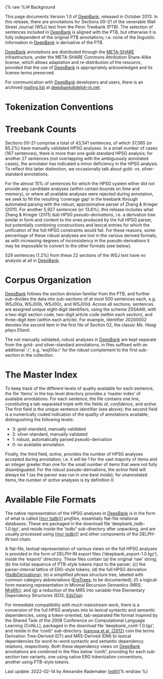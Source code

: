 {% raw %}# Background

This page documents Version 1.0 of [DeepBank](../DeepBank), released in
October 2013. In this release, there are annotations for Sections 00–21
of the venerable Wall Street Journal (WSJ) text from the Penn Treebank
(PTB). The selection of sentences included in [DeepBank](../DeepBank) is
aligned with the PTB, but otherwise it is fully independent of the
original PTB annotations; i.e. none of the linguistic information in
[DeepBank](../DeepBank) is derivative of the PTB.

[DeepBank](../DeepBank) annotations are distributed through the
[META-SHARE](http://www.meta-share.eu/) infrastructure, under the
META-SHARE Commons Attribution Share-Alike license, which allows
adaptation and re-distribution of the resource, provided that the use of
[DeepBank](../DeepBank) is appropriately acknowledged and its license terms
preserved.

For communication with [DeepBank](../DeepBank) developers and users, there
is an archived [mailing
list](http://lists.delph-in.net/archives/deepbank/) at
deepbank@delph-in.net.

# Tokenization Conventions

# Treebank Counts

Sections 00–21 comprise a total of 43,541 sentences, of which 37,085 (or
85.2%) have manually validated HPSG analyses. In a small number of cases
(167 sentences), there is more than one gold-standard HPSG analysis; for
another 27 sentences (not overlapping with the ambiguously annotated
cases), the annotator has indicated a minor deficiency in the HPSG
analysis. To reflect this latter distinction, we occasionally talk about
gold- vs. silver-standard annotations.

For the almost 15% of sentences for which the HPSG system either did not
provide any candidate analyses (within certain bounds on time and
memory), or where all available analyses were rejected during
annotation, we seek to fill the resulting ‘coverage gap’ in the treebank
through automated parsing with the robust, approximative parser of Zhang
& Krieger (2011). For another 5,927 sentences (or 13.6%), this release
includes what Zhang & Krieger (2011) dub HPSG *pseudo-derivations*, i.e.
a derivation tree similar in form and content to the ones produced by
the full HPSG parser, but potentially combining constructions and
lexical entries for which the unification of the full HPSG constraints
would fail. For these reasons, some percentage of these robust analyses
are lost in the various derived formats, as with increasing degrees of
inconsistency in the pseudo-derivations it may be impossible to convert
to the other formats (see below).

529 sentences (1.2%) from these 22 sections of the WSJ text have no
analysis at all in [DeepBank](../DeepBank).

# Corpus Organization

[DeepBank](../DeepBank) follows the section division familiar from the PTB,
and further sub-divides the data into sub-sections of at most 500
sentences each, e.g. WSJ00a, WSJ00b, WSJ00c, and WSJ00d. Across all
sections, sentences are assigned unique eight-digit identifiers, using
the scheme 2SSAAIII, with a two-digit section code, two-digit article
code (within each section), and three-digit item (within each article).
For example, identifier 20200002 denotes the second item in the first
file of Section 02, the classic *Ms. Haag plays Elianti.*

The not manually validated, robust analyses in [DeepBank](../DeepBank) are
kept separate from the gold- and silver-standard annotations, in files
suffixed with an additional ‘.r’, e.g. ‘wsj00a.r’ for the robust
complement to the first sub-section in the collection.

# The Master Index

To keep track of the different levels of quality available for each
sentence, the file ‘Items’ in the top-level directory provides a ‘master
index’ of available annotations. For each sentence, the file contains
one line, constituting a tab-separated triple with the fields *id*,
*confidence*, and *active*. The first field is the unique sentence
identifier (see above); the second field is a numerically coded
indication of the quality of annotations available, distinguishing the
following levels:

- 3: gold-standard, manually validated
- 2: silver-standard, manually validated
- 1: robust, automatically parsed pseudo-derivation
- 0: no available annotation.

Finally, the third field, *active*, provides the number of HPSG analyses
accepted during annotation; i.e. it will be 1 for the vast majority of
items and an integer greater than one for the small number of items that
were not fully disambiguated. For the robust pseudo-derivations, the
*active* field will always be 1 (as the parser was run in one-best
mode); for unannotated items, the number of *active* analyses is by
definition 0.

# Available File Formats

The native representation of the HPSG analyses in [DeepBank](../DeepBank)
is in the form of what is called [\[incr
tsdb()\]](http://www.delph-in.net/itsdb) *profiles*, essentially
flat-file relational databases. These are packaged in the download file
‘deepbank\_tsdb-1.0.tgz‘, and reside inside the ‘tsdb/‘ sub-directory
after unpacking, and are usually processed using [\[incr
tsdb()\]](http://www.delph-in.net/itsdb) and other components of the
DELPH-IN tool chain.

A flat-file, textual representation of various views on the full HPSG
analyses is provided in the form of DELPH-IN export files
(‘deepbank\_export-1.0.tgz‘), inside the ‘export/’ directory. These
files contain (a) the original ‘raw’ string; (b) the initial sequence of
PTB-style tokens input to the parser; (c) the parser-internal lattice of
ERG-style tokens; (d) the full HPSG derivation
([ItsdbDerivations](https://blog.inductorsoftware.com/docsproto/tools/ItsdbDerivations)); (e) a simplified phrase
structure tree, labeled with common category abbreviations
([ErgTrees](/ErgTrees); to be documented); (f) a logical-form meaning
representation in Minimal Recursion Semantics (MRS; [MrsRfc](https://blog.inductorsoftware.com/docsproto/tools/MrsRfc));
and (g) a reduction of the MRS into variable-free Elementary Dependency
Structures (EDS; [EdsTop](https://blog.inductorsoftware.com/docsproto/tools/EdsTop)).

For immediate compatibility with much mainstream work, there is a
conversion of the full HPSG analyses into bi-lexical syntactic and
semantic dependencies, using a token-oriented, tab-separated file format
inspired by the Shared Task of the 2008 Conference on Computational
Language Learning (CoNLL), packaged in the download file
‘deepbank\_conll-1.0.tgz‘, and reside in the ‘conll/’ sub-directory.
[Ivanova et al. (2012)](http://aclweb.org/anthology/W/W12/W12-3602.pdf)
coin the terms Derivation Tree–Derived (DT) and MRS-Derived (DM)
bi-lexical dependencies for word-to-word syntactic and semantic
dependency relations, respectively. Both these dependency views on
[DeepBank](../DeepBank) annotations are combined in the files below
‘conll/’, providing for each sub-section two variants, one using native
ERG tokenization conventions, another using PTB-style tokens.


Last update: 2022-02-14 by Alexandre Rademaker [[edit](https://github.com/delph-in/docs/wiki/DeepBank_OneZero/_edit)]{% endraw %}